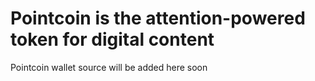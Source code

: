 Pointcoin is the attention-powered token for digital content
=========

Pointcoin wallet source will be added here soon